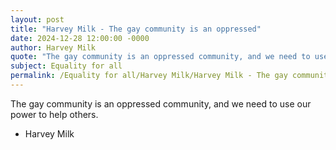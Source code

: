 ```yaml
---
layout: post
title: "Harvey Milk - The gay community is an oppressed"
date: 2024-12-28 12:00:00 -0000
author: Harvey Milk
quote: "The gay community is an oppressed community, and we need to use our power to help others."
subject: Equality for all
permalink: /Equality for all/Harvey Milk/Harvey Milk - The gay community is an oppressed
---
```


The gay community is an oppressed community, and we need to use our power to help others.

- Harvey Milk
